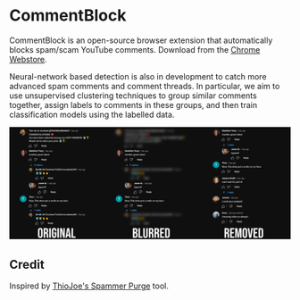 # CommentBlock

CommentBlock is an open-source browser extension that automatically blocks spam/scam YouTube comments. Download from the [Chrome Webstore](https://chrome.google.com/webstore/detail/pnhkbjdbaioddkchelkolhbhcmlibjfb).

Neural-network based detection is also in development to catch more advanced spam comments and comment threads. In particular, we aim to use unsupervised clustering techniques to group similar comments together, assign labels to comments in these groups, and then train classification models using the labelled data.

![CommentBlock](./extension/store/teaser.png)

## Credit
Inspired by [ThioJoe's Spammer Purge](https://github.com/ThioJoe/YT-Spammer-Purge) tool.
